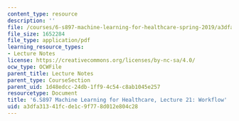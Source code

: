 ```yaml
---
content_type: resource
description: ''
file: /courses/6-s897-machine-learning-for-healthcare-spring-2019/a3dfa31341fcde1c9f778d012e804c28_MIT6_S897S19_lec21.pdf
file_size: 1652284
file_type: application/pdf
learning_resource_types:
- Lecture Notes
license: https://creativecommons.org/licenses/by-nc-sa/4.0/
ocw_type: OCWFile
parent_title: Lecture Notes
parent_type: CourseSection
parent_uid: 1d48edcc-24db-1ff9-4c54-c8ab1045e257
resourcetype: Document
title: '6.S897 Machine Learning for Healthcare, Lecture 21: Workflow'
uid: a3dfa313-41fc-de1c-9f77-8d012e804c28
---
```

